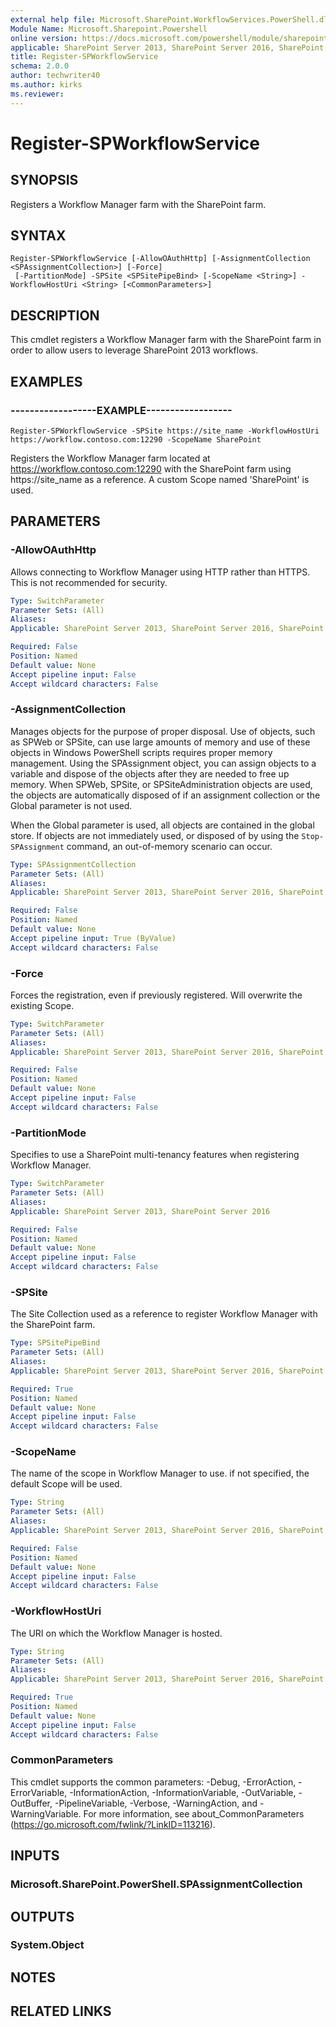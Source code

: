 ```yaml
---
external help file: Microsoft.SharePoint.WorkflowServices.PowerShell.dll-help.xml
Module Name: Microsoft.Sharepoint.Powershell
online version: https://docs.microsoft.com/powershell/module/sharepoint-server/register-spworkflowservice
applicable: SharePoint Server 2013, SharePoint Server 2016, SharePoint Server 2019
title: Register-SPWorkflowService
schema: 2.0.0
author: techwriter40
ms.author: kirks
ms.reviewer: 
---
```


# Register-SPWorkflowService

## SYNOPSIS
Registers a Workflow Manager farm with the SharePoint farm.


## SYNTAX

```
Register-SPWorkflowService [-AllowOAuthHttp] [-AssignmentCollection <SPAssignmentCollection>] [-Force]
 [-PartitionMode] -SPSite <SPSitePipeBind> [-ScopeName <String>] -WorkflowHostUri <String> [<CommonParameters>]
```

## DESCRIPTION
This cmdlet registers a Workflow Manager farm with the SharePoint farm in order to allow users to leverage SharePoint 2013 workflows.


## EXAMPLES

### ------------------EXAMPLE------------------
```
Register-SPWorkflowService -SPSite https://site_name -WorkflowHostUri https://workflow.contoso.com:12290 -ScopeName SharePoint
```
Registers the Workflow Manager farm located at https://workflow.contoso.com:12290 with the SharePoint farm using https://site_name as a reference. A custom Scope named 'SharePoint' is used.

## PARAMETERS

### -AllowOAuthHttp
Allows connecting to Workflow Manager using HTTP rather than HTTPS. This is not recommended for security.

```yaml
Type: SwitchParameter
Parameter Sets: (All)
Aliases: 
Applicable: SharePoint Server 2013, SharePoint Server 2016, SharePoint Server 2019

Required: False
Position: Named
Default value: None
Accept pipeline input: False
Accept wildcard characters: False
```

### -AssignmentCollection
Manages objects for the purpose of proper disposal.
Use of objects, such as SPWeb or SPSite, can use large amounts of memory and use of these objects in Windows PowerShell scripts requires proper memory management.
Using the SPAssignment object, you can assign objects to a variable and dispose of the objects after they are needed to free up memory.
When SPWeb, SPSite, or SPSiteAdministration objects are used, the objects are automatically disposed of if an assignment collection or the Global parameter is not used.

When the Global parameter is used, all objects are contained in the global store.
If objects are not immediately used, or disposed of by using the `Stop-SPAssignment` command, an out-of-memory scenario can occur.

```yaml
Type: SPAssignmentCollection
Parameter Sets: (All)
Aliases: 
Applicable: SharePoint Server 2013, SharePoint Server 2016, SharePoint Server 2019

Required: False
Position: Named
Default value: None
Accept pipeline input: True (ByValue)
Accept wildcard characters: False
```

### -Force
Forces the registration, even if previously registered. Will overwrite the existing Scope.

```yaml
Type: SwitchParameter
Parameter Sets: (All)
Aliases: 
Applicable: SharePoint Server 2013, SharePoint Server 2016, SharePoint Server 2019

Required: False
Position: Named
Default value: None
Accept pipeline input: False
Accept wildcard characters: False
```

### -PartitionMode
Specifies to use a SharePoint multi-tenancy features when registering Workflow Manager.

```yaml
Type: SwitchParameter
Parameter Sets: (All)
Aliases: 
Applicable: SharePoint Server 2013, SharePoint Server 2016

Required: False
Position: Named
Default value: None
Accept pipeline input: False
Accept wildcard characters: False
```

### -SPSite
The Site Collection used as a reference to register Workflow Manager with the SharePoint farm.

```yaml
Type: SPSitePipeBind
Parameter Sets: (All)
Aliases: 
Applicable: SharePoint Server 2013, SharePoint Server 2016, SharePoint Server 2019

Required: True
Position: Named
Default value: None
Accept pipeline input: False
Accept wildcard characters: False
```

### -ScopeName
The name of the scope in Workflow Manager to use. if not specified, the default Scope will be used.

```yaml
Type: String
Parameter Sets: (All)
Aliases: 
Applicable: SharePoint Server 2013, SharePoint Server 2016, SharePoint Server 2019

Required: False
Position: Named
Default value: None
Accept pipeline input: False
Accept wildcard characters: False
```

### -WorkflowHostUri
The URI on which the Workflow Manager is hosted.

```yaml
Type: String
Parameter Sets: (All)
Aliases: 
Applicable: SharePoint Server 2013, SharePoint Server 2016, SharePoint Server 2019

Required: True
Position: Named
Default value: None
Accept pipeline input: False
Accept wildcard characters: False
```

### CommonParameters
This cmdlet supports the common parameters: -Debug, -ErrorAction, -ErrorVariable, -InformationAction, -InformationVariable, -OutVariable, -OutBuffer, -PipelineVariable, -Verbose, -WarningAction, and -WarningVariable. For more information, see about_CommonParameters (https://go.microsoft.com/fwlink/?LinkID=113216).

## INPUTS

### Microsoft.SharePoint.PowerShell.SPAssignmentCollection

## OUTPUTS

### System.Object

## NOTES

## RELATED LINKS
